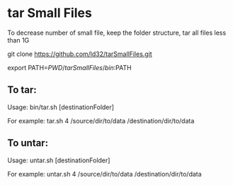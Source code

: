 # tar Small Files
To decrease number of small file, keep the folder structure, tar all files less than 1G

git clone https://github.com/ld32/tarSmallFiles.git

export PATH=$PWD/tarSmallFiles/bin:$PATH

## To tar:
Usage: bin/tar.sh <cores> <sourceFolder> [destinationFolder]

For example:
tar.sh 4 /source/dir/to/data /destination/dir/to/data

## To untar:
Usage: untar.sh <cores> <sourceFolder> [destinationFolder]

For example:
untar.sh 4 /source/dir/to/data /destination/dir/to/data





